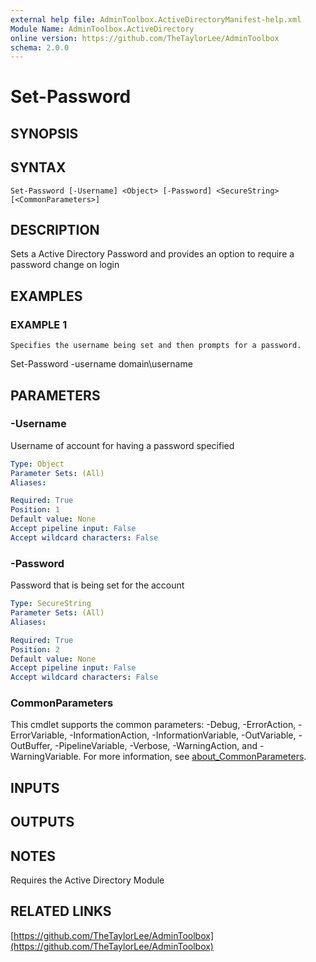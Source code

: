 ```yaml
---
external help file: AdminToolbox.ActiveDirectoryManifest-help.xml
Module Name: AdminToolbox.ActiveDirectory
online version: https://github.com/TheTaylorLee/AdminToolbox
schema: 2.0.0
---
```


# Set-Password

## SYNOPSIS

## SYNTAX

```
Set-Password [-Username] <Object> [-Password] <SecureString> [<CommonParameters>]
```

## DESCRIPTION
Sets a Active Directory Password and provides an option to require a password change on login

## EXAMPLES

### EXAMPLE 1
```
Specifies the username being set and then prompts for a password.
```

Set-Password -username domain\username

## PARAMETERS

### -Username
Username of account for having a password specified

```yaml
Type: Object
Parameter Sets: (All)
Aliases:

Required: True
Position: 1
Default value: None
Accept pipeline input: False
Accept wildcard characters: False
```

### -Password
Password that is being set for the account

```yaml
Type: SecureString
Parameter Sets: (All)
Aliases:

Required: True
Position: 2
Default value: None
Accept pipeline input: False
Accept wildcard characters: False
```

### CommonParameters
This cmdlet supports the common parameters: -Debug, -ErrorAction, -ErrorVariable, -InformationAction, -InformationVariable, -OutVariable, -OutBuffer, -PipelineVariable, -Verbose, -WarningAction, and -WarningVariable. For more information, see [about_CommonParameters](http://go.microsoft.com/fwlink/?LinkID=113216).

## INPUTS

## OUTPUTS

## NOTES
Requires the Active Directory Module

## RELATED LINKS

[https://github.com/TheTaylorLee/AdminToolbox](https://github.com/TheTaylorLee/AdminToolbox)

